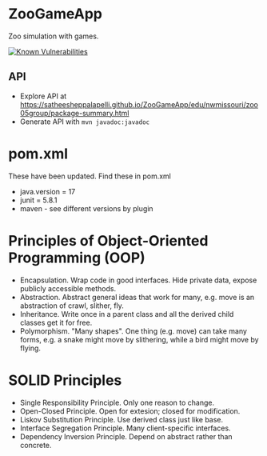 # ZooGameApp
Zoo simulation with games.

[![Known Vulnerabilities](https://snyk.io/test/github/satheesheppalapelli/ZooGameApp/badge.svg)](https://snyk.io/test/github/satheesheppalapelli/ZooGameApp)

## API

- Explore API at <https://satheesheppalapelli.github.io/ZooGameApp/edu/nwmissouri/zoo05group/package-summary.html>
- Generate API with `mvn javadoc:javadoc`

# pom.xml

These have been updated. Find these in pom.xml
* java.version = 17
* junit = 5.8.1
* maven - see different versions by plugin

# Principles of Object-Oriented Programming (OOP)
* Encapsulation. Wrap code in good interfaces. Hide private data, expose publicly accessible methods.
* Abstraction. Abstract general ideas that work for many, e.g. move is an abstraction of crawl, slither, fly.
* Inheritance. Write once in a parent class and all the derived child classes get it for free.
* Polymorphism. "Many shapes". One thing (e.g. move) can take many forms, e.g. a snake might move by slithering, while a bird might move by flying.

# SOLID Principles 
* Single Responsibility Principle. Only one reason to change.
* Open-Closed Principle. Open for extesion; closed for modification.
* Liskov Substitution Principle. Use derived class just like base.
* Interface Segregation Principle. Many client-specific interfaces.
* Dependency Inversion Principle. Depend on abstract rather than concrete.
